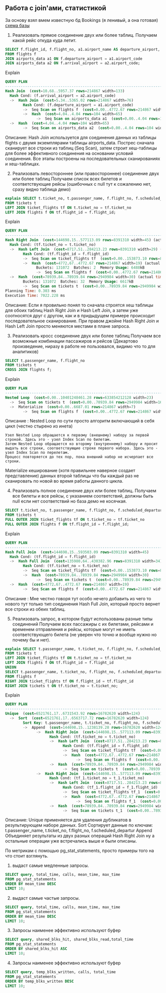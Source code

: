 ## Работа с join'ами, статистикой

За основу взял вмем известную бд Bookings (я ленивый, а она готовая)
[схема базы](demo_bd.png)

1) Реализовать прямое соединение двух или более таблиц.
Получаем какой рейс откуда куда летит.

```sql
SELECT f.flight_id, f.flight_no, a1.airport_name AS departure_airport, a2.airport_name AS arrival_airport
FROM flights f
JOIN airports_data a1 ON f.departure_airport = a1.airport_code
JOIN airports_data a2 ON f.arrival_airport = a2.airport_code;
```
Explain

```sql
QUERY PLAN                                                                         |
-----------------------------------------------------------------------------------+
Hash Join  (cost=10.68..5957.37 rows=214867 width=133)                             |
  Hash Cond: (f.arrival_airport = a2.airport_code)                                 |
  ->  Hash Join  (cost=5.34..5365.02 rows=214867 width=76)                         |
        Hash Cond: (f.departure_airport = a1.airport_code)                         |
        ->  Seq Scan on flights f  (cost=0.00..4772.67 rows=214867 width=19)       |
        ->  Hash  (cost=4.04..4.04 rows=104 width=65)                              |
              ->  Seq Scan on airports_data a1  (cost=0.00..4.04 rows=104 width=65)|
  ->  Hash  (cost=4.04..4.04 rows=104 width=65)                                    |
        ->  Seq Scan on airports_data a2  (cost=0.00..4.04 rows=104 width=65)      |
```
Описание:
Hash Join используется для соединения данных из таблицы flights с двумя экземплярами таблицы airports_data.
Пострес сначала сканирует все строки из таблиц (Seq Scan), затем строит хеш-таблицы для более эффективного соединения на основании условий соединения.
Все этапы построены на последовательных сканированиях и хеш-таблицах.

2) Реализовать левостороннее (или правостороннее) соединение двух или более таблиц
Получаем список всех билетов и соответствующие рейсы (ошибочных с null тут к сожалению нет, сразу видно таблица демо)

```sql 
explain SELECT t.ticket_no, t.passenger_name, f.flight_no, f.scheduled_departure
FROM tickets t
LEFT JOIN ticket_flights tf ON t.ticket_no = tf.ticket_no
LEFT JOIN flights f ON tf.flight_id = f.flight_id;
```
Explain
```sql 
QUERY PLAN                                                                                                                               |
-----------------------------------------------------------------------------------------------------------------------------------------+
Hash Right Join  (cost=144698.15..577113.09 rows=8391310 width=45) (actual time=771.169..6831.969 rows=8391852 loops=1)                  |
  Hash Cond: (tf.ticket_no = t.ticket_no)                                                                                                |
  ->  Hash Left Join  (cost=8717.51..284213.23 rows=8391310 width=29) (actual time=37.063..2610.802 rows=8391852 loops=1)                |
        Hash Cond: (tf.flight_id = f.flight_id)                                                                                          |
        ->  Seq Scan on ticket_flights tf  (cost=0.00..153873.10 rows=8391310 width=18) (actual time=0.011..696.998 rows=8391852 loops=1)|
        ->  Hash  (cost=4772.67..4772.67 rows=214867 width=19) (actual time=36.913..36.914 rows=214867 loops=1)                          |
              Buckets: 131072  Batches: 2  Memory Usage: 6488kB                                                                          |
              ->  Seq Scan on flights f  (cost=0.00..4772.67 rows=214867 width=19) (actual time=0.007..14.776 rows=214867 loops=1)       |
  ->  Hash  (cost=78939.84..78939.84 rows=2949984 width=30) (actual time=730.547..730.548 rows=2949857 loops=1)                          |
        Buckets: 131072  Batches: 32  Memory Usage: 6617kB                                                                               |
        ->  Seq Scan on tickets t  (cost=0.00..78939.84 rows=2949984 width=30) (actual time=0.032..334.595 rows=2949857 loops=1)         |
Planning Time: 0.303 ms                                                                                                                  |
Execution Time: 7022.228 ms                                                                                                              |
```
Описание: 
Если я провильно понял то сначала строятся хеш таблицы для обоих таблиц Hash Right Join  и  Hash Left Join, а затем уже соотносятся друг с другом, как и в придыдущем примере происходит последовательное сканирование.
При правом джойне Hash Right Join  и  Hash Left Join просто меняются местами в плане запроса.

3) Реализовать кросс соединение двух или более таблиц
Получаем все возможные комбинации пассажиров и рейсов (Декартово произведение, ниразу в работе не пользовался, видимо что то для аналитиков) 

```sql
SELECT t.passenger_name, f.flight_no
FROM tickets t
CROSS JOIN flights f;
```
Explain
```sql
QUERY PLAN                                                                 |
---------------------------------------------------------------------------+
Nested Loop  (cost=0.00..10401248461.28 rows=633854212128 width=23)        |
  ->  Seq Scan on tickets t  (cost=0.00..78939.84 rows=2949984 width=16)   |
  ->  Materialize  (cost=0.00..6687.01 rows=214867 width=7)                |
        ->  Seq Scan on flights f  (cost=0.00..4772.67 rows=214867 width=7)|
```
Описание :
Nested Loop по сути просто алгоритм включающий в себя цикл (честно стырено из инета)

    Узел Nested Loop обращается к первому (внешнему) набору за первой строкой. Здесь это - узел Index Scan по билетам.
    Затем Nested Loop обращается ко второму (внутреннему) набору и просит выдать все строки, соответствующие строке первого набора. Здесь это - узел Index Scan по перелетам.
    Процесс повторяется до тех пор, пока внешний набор не исчерпает все строки.
Materialize кеширование (хотя правильнее наверное создает представление) данных второй таблицы что бы каждый раз не сканировать по новой во время работы данного цикла.

4) Реализовать полное соединение двух или более таблиц.
Получаем все билеты и все рейсы, с указанием соответствий, должны быть null если нет соответствий но база демо не косячкая. 

```sql 
SELECT t.ticket_no, t.passenger_name, f.flight_no, f.scheduled_departure
FROM tickets t
FULL OUTER JOIN ticket_flights tf ON t.ticket_no = tf.ticket_no
FULL OUTER JOIN flights f ON tf.flight_id = f.flight_id;
```
Explain
```sql
QUERY PLAN                                                                       
---------------------------------------------------------------------------------
Hash Full Join  (cost=144698.15..593503.09 rows=8391310 width=45)                
  Hash Cond: (tf.flight_id = f.flight_id)                                        
  ->  Hash Full Join  (cost=135980.64..430382.96 rows=8391310 width=34)          
        Hash Cond: (tf.ticket_no = t.ticket_no)                                  
        ->  Seq Scan on ticket_flights tf  (cost=0.00..153873.10 rows=8391310 wid
        ->  Hash  (cost=78939.84..78939.84 rows=2949984 width=30)                
              ->  Seq Scan on tickets t  (cost=0.00..78939.84 rows=2949984 width=
  ->  Hash  (cost=4772.67..4772.67 rows=214867 width=19)                         
        ->  Seq Scan on flights f  (cost=0.00..4772.67 rows=214867 width=19)     
```
Описание : 
Мне честно говоря тут особо нечего добавить из чего то нового тут только тип соединения Hash Full Join, который просто вернет все строки из обеих таблиц.

5) Реализовать запрос, в котором будут использованы разные типы соединений
Получаем всех пассажиры с их билетами, рейсами и временем отправления и  рейсы, которые могут не иметь соответствующего билета (не уверен что точно и вообще нужно но почему бы и нет).
```sql 
explain SELECT t.passenger_name, t.ticket_no, f.flight_no, f.scheduled_departure
FROM tickets t
LEFT JOIN ticket_flights tf ON t.ticket_no = tf.ticket_no
LEFT JOIN flights f ON tf.flight_id = f.flight_id
UNION
SELECT t.passenger_name, t.ticket_no, f.flight_no, f.scheduled_departure
FROM flights f
RIGHT JOIN ticket_flights tf ON f.flight_id = tf.flight_id
RIGHT JOIN tickets t ON tf.ticket_no = t.ticket_no;
```
Explain
```sql 
QUERY PLAN                                                                                                 |
-----------------------------------------------------------------------------------------------------------+
Unique  (cost=6521761.17..6731543.92 rows=16782620 width=124)                                              |
  ->  Sort  (cost=6521761.17..6563717.72 rows=16782620 width=124)                                          |
        Sort Key: t.passenger_name, t.ticket_no, f.flight_no, f.scheduled_departure                        |
        ->  Append  (cost=144698.15..1238139.28 rows=16782620 width=124)                                   |
              ->  Hash Right Join  (cost=144698.15..577113.09 rows=8391310 width=45)                       |
                    Hash Cond: (tf.ticket_no = t.ticket_no)                                                |
                    ->  Hash Left Join  (cost=8717.51..284213.23 rows=8391310 width=29)                    |
                          Hash Cond: (tf.flight_id = f.flight_id)                                          |
                          ->  Seq Scan on ticket_flights tf  (cost=0.00..153873.10 rows=8391310 width=18)  |
                          ->  Hash  (cost=4772.67..4772.67 rows=214867 width=19)                           |
                                ->  Seq Scan on flights f  (cost=0.00..4772.67 rows=214867 width=19)       |
                    ->  Hash  (cost=78939.84..78939.84 rows=2949984 width=30)                              |
                          ->  Seq Scan on tickets t  (cost=0.00..78939.84 rows=2949984 width=30)           |
              ->  Hash Right Join  (cost=144698.15..577113.09 rows=8391310 width=45)                       |
                    Hash Cond: (tf_1.ticket_no = t_1.ticket_no)                                            |
                    ->  Hash Left Join  (cost=8717.51..284213.23 rows=8391310 width=29)                    |
                          Hash Cond: (tf_1.flight_id = f_1.flight_id)                                      |
                          ->  Seq Scan on ticket_flights tf_1  (cost=0.00..153873.10 rows=8391310 width=18)|
                          ->  Hash  (cost=4772.67..4772.67 rows=214867 width=19)                           |
                                ->  Seq Scan on flights f_1  (cost=0.00..4772.67 rows=214867 width=19)     |
                    ->  Hash  (cost=78939.84..78939.84 rows=2949984 width=30)                              |
                          ->  Seq Scan on tickets t_1  (cost=0.00..78939.84 rows=2949984 width=30)         |
```
Описание: 
Unique применяется для удаления дубликатов в результирующем наборе данных.
Sort Сортирует данные по ключам: t.passenger_name, t.ticket_no, f.flight_no, f.scheduled_departur
Append Объединяет результаты из двух разных операций Hash Right Join
ну а остальные операции уже встречались выше и были описаны. 

По метрикам с помощью pg_stat_statements, просто примеры того на что стоит взглянуть. 

1) выдаст самые медленные запросы.
```sql 
SELECT query, total_time, calls, mean_time, max_time
FROM pg_stat_statements
ORDER BY mean_time DESC
LIMIT 10;
```
2) выдаст самые частые запросы.
```sql 
SELECT query, total_time, calls, mean_time, max_time
FROM pg_stat_statements
ORDER BY mean_time DESC
LIMIT 10;
```
3) Запросы наименее эффективно используют буфер
```sql 
SELECT query, shared_blks_hit, shared_blks_read,total_time
FROM pg_stat_statements
ORDER BY shared_blks_hit ASC
LIMIT 10;
```
4) Запросы наименее эффективно используют буфер
```sql 
SELECT query, temp_blks_written, calls, total_time
FROM pg_stat_statements
ORDER BY temp_blks_written DESC
LIMIT 10;
```
